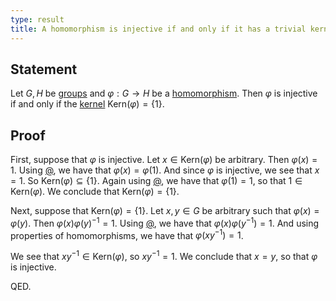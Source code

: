 ```yaml
---
type: result
title: A homomorphism is injective if and only if it has a trivial kernel
---
```


## Statement

Let $G, H$ be [groups](@group) and $\varphi: G \to H$ be a [homomorphism](@group-homomorphism). Then $\varphi$ is injective if and only if the [kernel](@kernel) $\text{Kern}(\varphi) = \{1\}$.

## Proof

First, suppose that $\varphi$ is injective. Let $x \in \text{Kern}(\varphi)$ be arbitrary. Then $\varphi(x) = 1$. Using [@](@homomorphisms-preserve-identity), we have that $\varphi(x) = \varphi(1)$. And since $\varphi$ is injective, we see that $x=1$. So $\text{Kern}(\varphi) \subseteq \{1\}$. Again using [@](@homomorphisms-preserve-identity), we have that $\varphi(1) = 1$, so that $1 \in \text{Kern}(\varphi)$. We conclude that $\text{Kern}(\varphi) = \{1\}$.

Next, suppose that $\text{Kern}(\varphi) = \{1\}$. Let $x,y \in G$ be arbitrary such that $\varphi(x) = \varphi(y)$. Then $\varphi(x) \varphi(y)^{-1} = 1$. Using [@](@homomorphisms-preserve-powers), we have that $\varphi(x) \varphi(y^{-1}) = 1$. And using properties of homomorphisms, we have that $\varphi(xy^{-1}) = 1$.

We see that $xy^{-1} \in \text{Kern}(\varphi)$, so $xy^{-1} = 1$. We conclude that $x=y$, so that $\varphi$ is injective.

QED.

